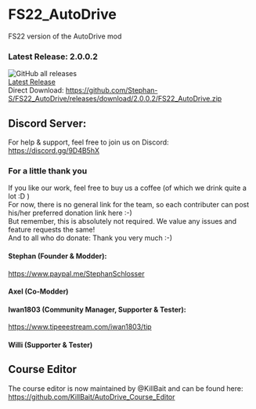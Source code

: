 # FS22_AutoDrive
FS22 version of the AutoDrive mod

### Latest Release: 2.0.0.2
![GitHub all releases](https://img.shields.io/github/downloads/Stephan-S/FS22_AutoDrive/total?label=Downloads&style=plastic)  
[Latest Release](https://github.com/Stephan-S/FS22_AutoDrive/releases/latest)  
Direct Download: https://github.com/Stephan-S/FS22_AutoDrive/releases/download/2.0.0.2/FS22_AutoDrive.zip

## Discord Server:
For help & support, feel free to join us on Discord: 
https://discord.gg/9D4B5hX

### For a little thank you
If you like our work, feel free to buy us a coffee (of which we drink quite a lot :D )  
For now, there is no general link for the team, so each contributer can post his/her preferred donation link here :-)  
But remember, this is absolutely not required. We value any issues and feature requests the same!  
And to all who do donate: Thank you very much :-)

#### Stephan (Founder & Modder):
https://www.paypal.me/StephanSchlosser

#### Axel (Co-Modder)

#### Iwan1803 (Community Manager, Supporter & Tester):
https://www.tipeeestream.com/iwan1803/tip

#### Willi (Supporter & Tester)


## Course Editor
The course editor is now maintained by @KillBait and can be found here:
https://github.com/KillBait/AutoDrive_Course_Editor
